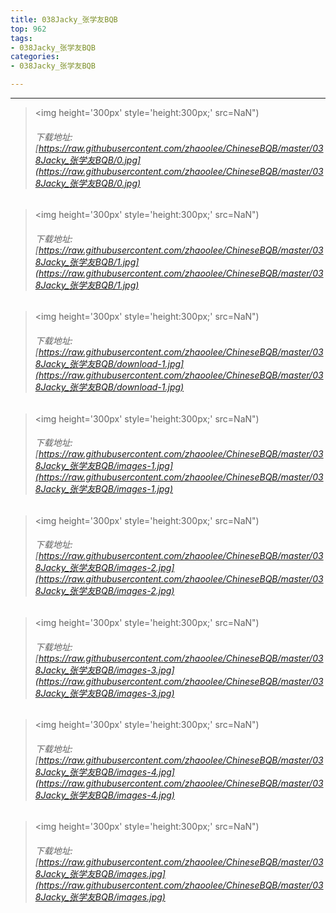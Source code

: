 ```yaml
---
title: 038Jacky_张学友BQB
top: 962
tags:
- 038Jacky_张学友BQB
categories:
- 038Jacky_张学友BQB

---
```


------

<!-- more -->

> <img height='300px' style='height:300px;' src=NaN")
> ###### 下载地址:[https://raw.githubusercontent.com/zhaoolee/ChineseBQB/master/038Jacky_张学友BQB/0.jpg](https://raw.githubusercontent.com/zhaoolee/ChineseBQB/master/038Jacky_张学友BQB/0.jpg)

> <img height='300px' style='height:300px;' src=NaN")
> ###### 下载地址:[https://raw.githubusercontent.com/zhaoolee/ChineseBQB/master/038Jacky_张学友BQB/1.jpg](https://raw.githubusercontent.com/zhaoolee/ChineseBQB/master/038Jacky_张学友BQB/1.jpg)

> <img height='300px' style='height:300px;' src=NaN")
> ###### 下载地址:[https://raw.githubusercontent.com/zhaoolee/ChineseBQB/master/038Jacky_张学友BQB/download-1.jpg](https://raw.githubusercontent.com/zhaoolee/ChineseBQB/master/038Jacky_张学友BQB/download-1.jpg)

> <img height='300px' style='height:300px;' src=NaN")
> ###### 下载地址:[https://raw.githubusercontent.com/zhaoolee/ChineseBQB/master/038Jacky_张学友BQB/images-1.jpg](https://raw.githubusercontent.com/zhaoolee/ChineseBQB/master/038Jacky_张学友BQB/images-1.jpg)

> <img height='300px' style='height:300px;' src=NaN")
> ###### 下载地址:[https://raw.githubusercontent.com/zhaoolee/ChineseBQB/master/038Jacky_张学友BQB/images-2.jpg](https://raw.githubusercontent.com/zhaoolee/ChineseBQB/master/038Jacky_张学友BQB/images-2.jpg)

> <img height='300px' style='height:300px;' src=NaN")
> ###### 下载地址:[https://raw.githubusercontent.com/zhaoolee/ChineseBQB/master/038Jacky_张学友BQB/images-3.jpg](https://raw.githubusercontent.com/zhaoolee/ChineseBQB/master/038Jacky_张学友BQB/images-3.jpg)

> <img height='300px' style='height:300px;' src=NaN")
> ###### 下载地址:[https://raw.githubusercontent.com/zhaoolee/ChineseBQB/master/038Jacky_张学友BQB/images-4.jpg](https://raw.githubusercontent.com/zhaoolee/ChineseBQB/master/038Jacky_张学友BQB/images-4.jpg)

> <img height='300px' style='height:300px;' src=NaN")
> ###### 下载地址:[https://raw.githubusercontent.com/zhaoolee/ChineseBQB/master/038Jacky_张学友BQB/images.jpg](https://raw.githubusercontent.com/zhaoolee/ChineseBQB/master/038Jacky_张学友BQB/images.jpg)

